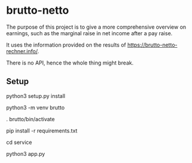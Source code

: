 # brutto-netto

The purpose of this project is to give a more comprehensive overview on earnings, such as the marginal raise in net income after a pay raise.

It uses the information provided on the results of https://brutto-netto-rechner.info/.

There is no API, hence the whole thing might break.

## Setup
python3 setup.py install

python3 -m venv brutto

. brutto/bin/activate

pip install -r requirements.txt


cd service

python3 app.py
